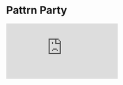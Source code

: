 # Pattrn Party

![Original Comp](https://github.com/coleworsley/pattrn-party/blob/master/assets/images/pattrn-party-comps.pdf)
